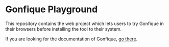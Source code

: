 # Gonfique Playground

This repository contains the web project which lets users to try Gonfique in their browsers before installing the tool to their system.

If you are looking for the documentation of Gonfique, [go there](https://github.com/ufukty/gonfique).
